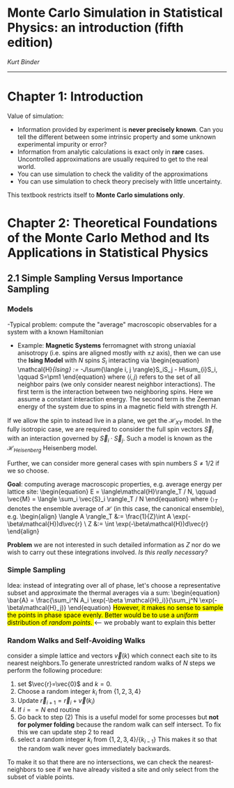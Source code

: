 # Monte Carlo Simulation in Statistical Physics: an introduction (fifth edition) 
*Kurt Binder* 

-------------------------------------------------------------------------------

# Chapter 1: Introduction
Value of simulation: 
- Information provided by experiment is **never precisely known**. Can you tell the different between some intrinsic property and some unknown experimental impurity or error? 
- Information from analytic calculations is exact only in **rare** cases. Uncontrolled approximations are usually required to get to the real world. 
- You can use simulation to check the validity of the approximations 
- You can use simulation to check theory precisely with little uncertainty.


This textbook restricts itself to **Monte Carlo simulations only**. 

# Chapter 2: Theoretical Foundations of the Monte Carlo Method and Its Applications in Statistical Physics
## 2.1 Simple Sampling Versus Importance Sampling 
### Models 
-Typical problem: compute the "average" macroscopic observables for a system with a known Hamiltonian
- Example: **Magnetic Systems** ferromagnet with strong uniaxial anisotropy (i.e. spins are aligned mostly with $\pm z$ axis), then we can use the **Ising Model** with $N$ spins $S_i$ interacting via 
\begin{equation}
    \mathcal{H}_{Ising} := -J\sum_{\langle i, j \rangle}S_iS_j - H\sum_{i}S_i, \qquad S=\pm1
\end{equation}
where $\langle i,j \rangle$ refers to the set of all neighbor pairs (we only consider nearest neighbor interactions). The first term is the interaction between two neighboring spins. Here we assume a constant interaction energy. The second term is the Zeeman energy of the system due to spins in a magnetic field with strength $H$.

If we allow the spin to instead live in a plane, we get the $\mathcal{H}_{XY}$ model. In the fully isotropic case, we are required to consider the full spin vectors $\vec{S}_i$ with an interaction governed by $\vec{S}_i\cdot\vec{S}_j$. Such a model is known as the $\mathcal{H}_{Heisenberg}$ Heisenberg model.

Further, we can consider more general cases with spin numbers $S \neq 1/2$ if we so choose. 


**Goal**: computing average macroscopic properties, e.g. average energy per lattice site:
\begin{equation}
    E = \langle\mathcal{H}\rangle_T / N, \qquad \vec{M} = \langle \sum_i \vec{S}_i \rangle_T / N
\end{equation}
where $\langle \mathcal \rangle_T$ denotes the ensemble average of $\mathcal{H}$ (in this case, the canonical ensemble), e.g. 
\begin{align}
    \langle A \rangle_T &:= \frac{1}{Z}\int A \exp(-\beta\mathcal{H})d\vec{r} \\ 
    Z &:= \int \exp(-\beta\mathcal{H})d\vec{r}
\end{align}

**Problem** we are not interested in such detailed information as $Z$ nor do we wish to carry out these integrations involved. *Is this really necessary?*

### Simple Sampling
Idea: instead of integrating over all of phase, let's choose a representative subset and approximate the thermal averages via a sum: 
\begin{equation}
    \bar{A} = \frac{\sum_i^N A_i \exp(-\beta \mathcal{H}_i)}{\sum_j^N \exp(-\beta\mathcal{H}_j)}
\end{equation}
<mark>However, it makes no sense to sample the points in phase space evenly. Better would be to use a *uniform* distribution of *random points*. </mark> <-- we probably want to explain this better


### Random Walks and Self-Avoiding Walks
consider a simple lattice and vectors $\vec{v}(k)$ which connect each site to its nearest neighbors.To generate unrestricted random walks of $N$ steps we perform the following procedure:
1. set $\vec{r}=\vec{0}$ and $k=0$. 
2. Choose a random integer $k_i$ from $\{1,2,3,4\}$
3. Update $\vec{r}_{i+1} = \vec{r}_i + \vec{v}(k_i)$
4. If $i==N$ end routine 
5. Go back to step (2)
This is a useful model for some processes but **not for polymer folding** because the random walk can self intersect. To fix this we can update step 2 to read 
2. select a random integer $k_i$ from $\{1, 2, 3, 4 \}/\{k_{i-1}\}$
This makes it so that the random walk never goes immediately backwards. 

To make it so that there are no intersections, we can check the nearest-neighbors to see if we have already visited a site and only select from the subset of viable points.
